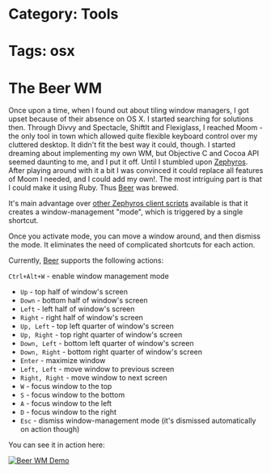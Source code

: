 # Category: Tools
# Tags: osx

The Beer WM
===========

Once upon a time, when I found out about tiling window managers, I got upset because of their absence on OS X.
I started searching for solutions then. Through Divvy and Spectacle, ShiftIt and Flexiglass, I reached Moom - the
only tool in town which allowed quite flexible keyboard control over my cluttered desktop. It didn't fit
the best way it could, though. I started dreaming about implementing my own WM, but Objective C and Cocoa API
seemed daunting to me, and I put it off. Until I stumbled upon [Zephyros](https://github.com/sdegutis/zephyros).
After playing around with it a bit I was convinced it could replace all features of Moom I needed, and I could add
my own!. The most intriguing part is that I could make it using Ruby. Thus [Beer](https://github.com/v-yarotsky/beer)
was brewed.

<!-- more -->

It's main advantage over [other Zephyros client scripts](https://github.com/sdegutis/zephyros/wiki#other-users-configs) available
is that it creates a window-management "mode", which is triggered by a single shortcut.

Once you activate mode, you can move a window around, and then dismiss the mode. It eliminates the need
of complicated shortcuts for each action.

Currently, [Beer](https://github.com/v-yarotsky/beer) supports the following actions:

`Ctrl+Alt+W` - enable window management mode

* `Up`           - top half of window's screen
* `Down`         - bottom half of window's screen
* `Left`         - left half of window's screen
* `Right`        - right half of window's screen
* `Up, Left`     - top left quarter of window's screen
* `Up, Right`    - top right quarter of window's screen
* `Down, Left`   - bottom left quarter of window's screen
* `Down, Right`  - bottom right quarter of window's screen
* `Enter`        - maximize window
* `Left, Left`   - move window to previous screen
* `Right, Right` - move window to next screen
* `W`            - focus window to the top
* `S`            - focus window to the bottom
* `A`            - focus window to the left
* `D`            - focus window to the right
* `Esc`          - dismiss window-management mode (it's dismissed automatically on action though)

You can see it in action here:

[![Beer WM Demo](http://img.youtube.com/vi/p_U7Y6txWn8/0.jpg)](http://www.youtube.com/watch?v=p_U7Y6txWn8)
